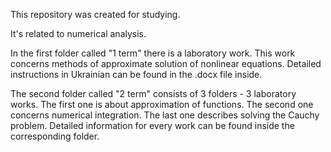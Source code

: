This repository was created for studying.

It's related to numerical analysis.

In the first folder called "1 term" there is a laboratory work. This work concerns methods of approximate solution of nonlinear equations. Detailed instructions in Ukrainian can be found in the .docx file inside.

The second folder called "2 term" consists of 3 folders - 3 laboratory works.
The first one is about approximation of functions.
The second one concerns numerical integration.
The last one describes solving the Cauchy problem.
Detailed information for every work can be found inside the corresponding folder.